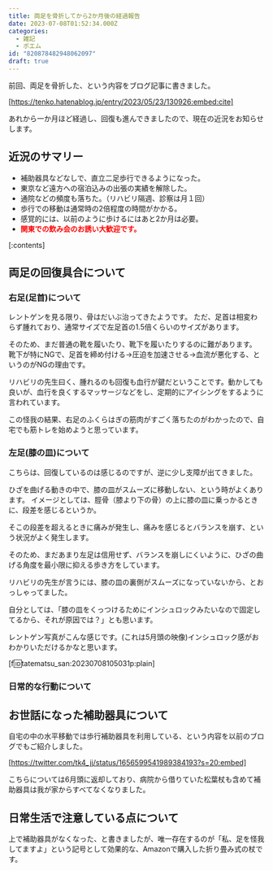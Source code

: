 ```yaml
---
title: 両足を骨折してから2か月後の経過報告
date: 2023-07-08T01:52:34.000Z
categories:
  - 雑記
  - ポエム
id: "820878482948062097"
draft: true
---
```

前回、両足を骨折した、という内容をブログ記事に書きました。

[https://tenko.hatenablog.jp/entry/2023/05/23/130926:embed:cite]

あれから一か月ほど経過し、回復も進んできましたので、現在の近況をお知らせします。

## 近況のサマリー
- 補助器具などなしで、直立二足歩行できるようになった。
- 東京など遠方への宿泊込みの出張の実績を解除した。
- 通院などの頻度も落ちた。（リハビリ隔週、診察は月１回）
- 歩行での移動は通常時の2倍程度の時間がかかる。
- 感覚的には、以前のように歩けるにはあと2か月は必要。
- **<span style="color: #ff0000">関東での飲み会のお誘い大歓迎です。</span>**

<!-- more -->

[:contents]

## 両足の回復具合について

### 右足(足首)について

レントゲンを見る限り、骨はだいぶ治ってきたようです。
ただ、足首は相変わらず腫れており、通常サイズで左足首の1.5倍くらいのサイズがあります。

そのため、まだ普通の靴を履いたり、靴下を履いたりするのに難があります。
靴下が特にNGで、足首を締め付ける→圧迫を加速させる→血流が悪化する、というのがNGの理由です。

リハビリの先生曰く、腫れるのも回復も血行が鍵だということです。動かしても良いが、血行を良くするマッサージなどをし、定期的にアイシングをするように言われています。

この怪我の結果、右足のふくらはぎの筋肉がすごく落ちたのがわかったので、自宅でも筋トレを始めようと思っています。


### 左足(膝の皿)について

こちらは、回復しているのは感じるのですが、逆に少し支障が出てきました。

ひざを曲げる動きの中で、膝の皿がスムーズに移動しない、という時がよくあります。
イメージとしては、脛骨（膝より下の骨）の上に膝の皿に乗っかるときに、段差を感じるというか。

そこの段差を超えるときに痛みが発生し、痛みを感じるとバランスを崩す、という状況がよく発生します。

そのため、まだあまり左足は信用せず、バランスを崩しにくいように、ひざの曲げる角度を最小限に抑える歩き方をしています。

リハビリの先生が言うには、膝の皿の裏側がスムーズになっていないから、とおっしゃってました。

自分としては、「膝の皿をくっつけるためにインシュロックみたいなので固定してるから、それが原因では？」とも思います。

レントゲン写真がこんな感じです。(これは5月頭の映像)インシュロック感がおわかりいただけるかなと思います。

[f:id:tatematsu_san:20230708105031p:plain]

### 日常的な行動について


## お世話になった補助器具について

自宅の中の水平移動では歩行補助器具を利用している、という内容を以前のブログでもご紹介しました。

[https://twitter.com/tk4_jj/status/1656599541989384193?s=20:embed]

こちらについては6月頭に返却しており、病院から借りていた松葉杖も含めて補助器具は我が家からすべてなくなりました。


## 日常生活で注意している点について

上で補助器具がなくなった、と書きましたが、唯一存在するのが「私、足を怪我してますよ」という記号として効果的な、Amazonで購入した折り畳み式の杖です。
